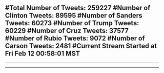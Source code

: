 #Total Number of Tweets: 259227 
#Number of Clinton Tweets: 89595
#Number of Sanders Tweets: 60273
#Number of Trump Tweets: 60229
#Number of Cruz Tweets: 37577
#Number of Rubio Tweets: 9072
#Number of Carson Tweets: 2481
#Current Stream Started at Fri Feb 12 00:58:01 MST
---
---
---
